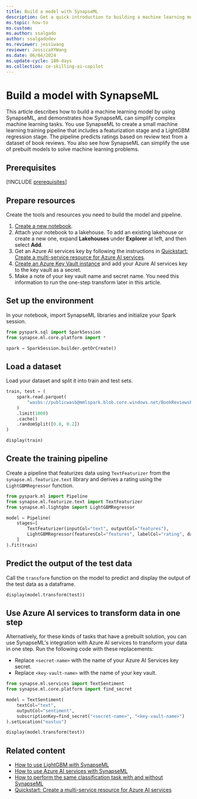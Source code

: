 ```yaml
---
title: Build a model with SynapseML
description: Get a quick introduction to building a machine learning model with SynapseML.
ms.topic: how-to
ms.custom:
ms.author: ssalgado
author: ssalgadodev
ms.reviewer: jessiwang
reviewer: JessicaXYWang
ms.date: 06/04/2024
ms.update-cycle: 180-days
ms.collection: ce-skilling-ai-copilot
---
```


# Build a model with SynapseML

This article describes how to build a machine learning model by using SynapseML, and demonstrates how SynapseML can simplify complex machine learning tasks. You use SynapseML to create a small machine learning training pipeline that includes a featurization stage and a LightGBM regression stage. The pipeline predicts ratings based on review text from a dataset of book reviews. You also see how SynapseML can simplify the use of prebuilt models to solve machine learning problems.

## Prerequisites

[!INCLUDE [prerequisites](includes/prerequisites.md)]

## Prepare resources
Create the tools and resources you need to build the model and pipeline.

1. [Create a new notebook](../data-engineering/how-to-use-notebook.md#create-notebooks).
1. Attach your notebook to a lakehouse. To add an existing lakehouse or create a new one, expand **Lakehouses** under **Explorer** at left, and then select **Add**.
1. Get an Azure AI services key by following the instructions in [Quickstart: Create a multi-service resource for Azure AI services](/azure/ai-services/multi-service-resource).
1. [Create an Azure Key Vault instance](/azure/key-vault/general/quick-create-portal) and add your Azure AI services key to the key vault as a secret.
1. Make a note of your key vault name and secret name. You need this information to run the one-step transform later in this article.

## Set up the environment
In your notebook, import SynapseML libraries and initialize your Spark session.

```python
from pyspark.sql import SparkSession
from synapse.ml.core.platform import *

spark = SparkSession.builder.getOrCreate()
```

## Load a dataset
Load your dataset and split it into train and test sets.

```python
train, test = (
    spark.read.parquet(
        "wasbs://publicwasb@mmlspark.blob.core.windows.net/BookReviewsFromAmazon10K.parquet"
    )
    .limit(1000)
    .cache()
    .randomSplit([0.8, 0.2])
)

display(train)
```

## Create the training pipeline
Create a pipeline that featurizes data using `TextFeaturizer` from the `synapse.ml.featurize.text` library and derives a rating using the `LightGBMRegressor` function.

```python
from pyspark.ml import Pipeline
from synapse.ml.featurize.text import TextFeaturizer
from synapse.ml.lightgbm import LightGBMRegressor

model = Pipeline(
    stages=[
        TextFeaturizer(inputCol="text", outputCol="features"),
        LightGBMRegressor(featuresCol="features", labelCol="rating", dataTransferMode="bulk")
    ]
).fit(train)
```

## Predict the output of the test data
Call the `transform` function on the model to predict and display the output of the test data as a dataframe.

```python
display(model.transform(test))
```

## Use Azure AI services to transform data in one step
Alternatively, for these kinds of tasks that have a prebuilt solution, you can use SynapseML's integration with Azure AI services to transform your data in one step. Run the following code with these replacements:

- Replace `<secret-name>` with the name of your Azure AI Services key secret.
- Replace `<key-vault-name>` with the name of your key vault.

```python
from synapse.ml.services import TextSentiment
from synapse.ml.core.platform import find_secret

model = TextSentiment(
    textCol="text",
    outputCol="sentiment",
    subscriptionKey=find_secret("<secret-name>", "<key-vault-name>")
).setLocation("eastus")

display(model.transform(test))
```

## Related content

- [How to use LightGBM with SynapseML](lightgbm-overview.md)
- [How to use Azure AI services with SynapseML](./ai-services/ai-services-in-synapseml-bring-your-own-key.md)
- [How to perform the same classification task with and without SynapseML](classification-before-and-after-synapseml.md)
- [Quickstart: Create a multi-service resource for Azure AI services](/azure/ai-services/multi-service-resource)
